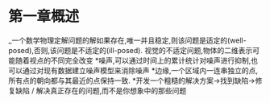  # 第一章概述
 _一个数学物理定解问题的解如果存在,唯一并且稳定,则该问题是适定的(well-posed),否则,该问题是不适定的(ill-posed). 视觉的不适定问题,物体的二维表示可能随着视点的不同完全改变
 *噪声,可以通过时间上的累计统计对噪声进行抑制,也可以通过对现有数据建立噪声模型来消除噪声
 *边缘,一个区域内一连串独立的点,所有点的朝向都与其最近的点保持一致.
 *开发一个粗糙的解决方案->找到缺陷->修复缺陷 / 解决真正存在的问题,而不是你想象中的那些问题
 
